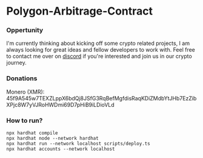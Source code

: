# Polygon-Arbitrage-Contract

### Oppertunity
I'm currently thinking about kicking off some crypto related projects, I am always looking for great ideas and fellow developers to work with. Feel free to contact me over on [discord](https://discord.gg/3SYg3M5) if you're interested and join us in our crypto journey.

### Donations
Monero (XMR): 45f9A545w7TEXZLppX6bdQj8JSfG3RqBefMgfdisRaqKDiZMdbYtJHb7EzZibXPjc8W7yVJRoHWDmi69D7pHiB9iLDioVLd

### How to run?
```
npx hardhat compile
npx hardhat node --network hardhat
npx hardhat run --network localhost scripts/deploy.ts
npx hardhat accounts --network localhost
```